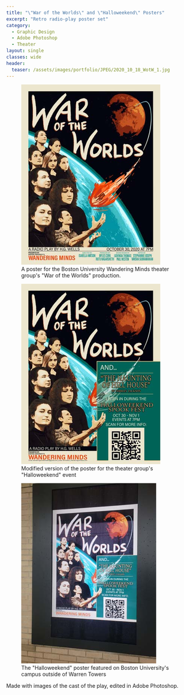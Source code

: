 ```yaml
---
title: "\"War of the Worlds\" and \"Halloweekend\" Posters"
excerpt: "Retro radio-play poster set"
category:
  - Graphic Design
  - Adobe Photoshop
  - Theater
layout: single
classes: wide
header:
  teaser: /assets/images/portfolio/JPEG/2020_10_18_WotW_1.jpg
---
```


<figure class="align-center">
	<a href="/assets/images/portfolio/JPEG/2020_10_18_WotW_1.jpg"><img src="/assets/images/portfolio/JPEG/2020_10_18_WotW_1.jpg"></a>
  <figcaption>A poster for the Boston University Wandering Minds theater group's "War of the Worlds" production.</figcaption>
</figure>


<figure class="align-center">
	<a href="/assets/images/portfolio/JPEG/2020_10_18_Halloweekend_2.jpg"><img src="/assets/images/portfolio/JPEG/2020_10_18_Halloweekend_2.jpg"></a>
  <figcaption>Modified version of the poster for the theater group's "Halloweekend" event</figcaption>
</figure>


<figure class="align-center">
	<a href="/assets/images/portfolio/JPEG/2020_10_18_20201030_154221.jpg"><img src="/assets/images/portfolio/JPEG/2020_10_18_20201030_154221.jpg"></a>
  <figcaption>The "Halloweekend" poster featured on Boston University's campus outside of Warren Towers</figcaption>
</figure>

Made with images of the cast of the play, edited in Adobe Photoshop.
